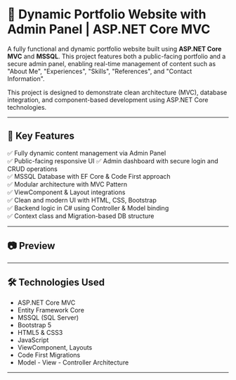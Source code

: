 # 🚀 Dynamic Portfolio Website with Admin Panel | ASP.NET Core MVC

A fully functional and dynamic portfolio website built using **ASP.NET Core MVC** and **MSSQL**. This project features both a public-facing portfolio and a secure admin panel, enabling real-time management of content such as "About Me", "Experiences", "Skills", "References", and "Contact Information".

This project is designed to demonstrate clean architecture (MVC), database integration, and component-based development using ASP.NET Core technologies.

---

## 🌟 Key Features

✅ Fully dynamic content management via Admin Panel  
✅ Public-facing responsive UI 
✅ Admin dashboard with secure login and CRUD operations   
✅ MSSQL Database with EF Core & Code First approach  
✅ Modular architecture with MVC Pattern  
✅ ViewComponent & Layout integrations  
✅ Clean and modern UI with HTML, CSS, Bootstrap  
✅ Backend logic in C# using Controller & Model binding  
✅ Context class and Migration-based DB structure

---

## 📷 Preview

>

---

## 🛠 Technologies Used

- ASP.NET Core MVC  
- Entity Framework Core  
- MSSQL (SQL Server)  
- Bootstrap 5  
- HTML5 & CSS3  
- JavaScript  
- ViewComponent, Layouts  
- Code First Migrations  
- Model - View - Controller Architecture

---


